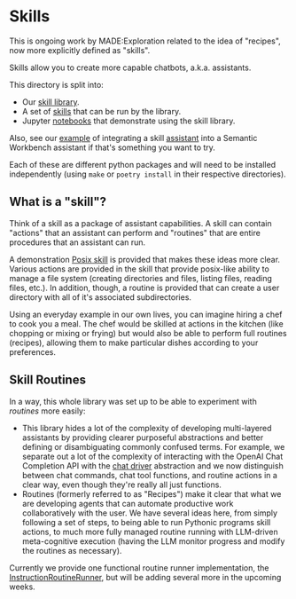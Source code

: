 # Skills

This is ongoing work by MADE:Exploration related to the idea of "recipes", now
more explicitly defined as "skills".

Skills allow you to create more capable chatbots, a.k.a. assistants.

This directory is split into:

- Our [skill library](./skill-library/README.md).
- A set of [skills](./skills/README.md) that can be run by the library.
- Jupyter [notebooks](./notebooks/README.md) that demonstrate using the skill
  library.

Also, see our
[example](../../../assistants/skill-assistant/README.md) of
integrating a skill [assistant](./skill-library/skill_library/assistant.py) into
a Semantic Workbench assistant if that's something you want to try.

Each of these are different python packages and will need to be installed
independently (using `make` or `poetry install` in their respective
directories).

## What is a "skill"?

Think of a skill as a package of assistant capabilities. A skill can contain
"actions" that an assistant can perform and "routines" that are entire
procedures that an assistant can run.

A demonstration [Posix skill](./skills/posix-skill/README.md) is provided that
makes these ideas more clear. Various actions are provided in the skill that provide
posix-like ability to manage a file system (creating directories and files,
listing files, reading files, etc.). In addition, though, a routine is provided
that can create a user directory with all of it's associated subdirectories.

Using an everyday example in our own lives, you can imagine hiring a chef to
cook you a meal. The chef would be skilled at actions in the kitchen (like
chopping or mixing or frying) but would also be able to perform full routines
(recipes), allowing them to make particular dishes according to your preferences.

## Skill Routines

In a way, this whole library was set up to be able to experiment with _routines_
more easily:

- This library hides a lot of the complexity of developing multi-layered
  assistants by providing clearer purposeful abstractions and better defining or
  disambiguating commonly confused terms. For example, we separate out a lot of
  the complexity of interacting with the OpenAI Chat Completion API with the
  [chat driver](../chat-driver/README.md) abstraction and we now
  distinguish between chat commands, chat tool functions, and routine actions in
  a clear way, even though they're really all just functions.
- Routines (formerly referred to as "Recipes") make it clear that what we are
  developing agents that can automate productive work collaboratively with the
  user. We have several ideas here, from simply following a set of steps, to
  being able to run Pythonic programs skill actions, to much more fully managed
  routine running with LLM-driven meta-cognitive execution (having the LLM
  monitor progress and modify the routines as necessary).

Currently we provide one functional routine runner implementation, the
[InstructionRoutineRunner](./skill-library/skill_library/routine_runners/instruction_routine_runner.py),
but will be adding several more in the upcoming weeks.
